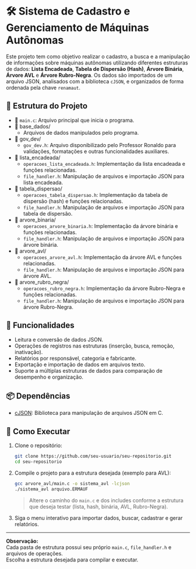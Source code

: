 # 🛠️ Sistema de Cadastro e Gerenciamento de Máquinas Autônomas

Este projeto tem como objetivo realizar o cadastro, a busca e a manipulação de informações sobre máquinas autônomas utilizando diferentes estruturas de dados: **Lista Encadeada**, **Tabela de Dispersão (Hash)**, **Árvore Binária**, **Árvore AVL** e **Árvore Rubro-Negra**. Os dados são importados de um arquivo JSON, analisados com a biblioteca `cJSON`, e organizados de forma ordenada pela chave `renamaut`.

## 📁 Estrutura do Projeto

- 🧾 `main.c`: Arquivo principal que inicia o programa.
- 📂 base_dados/
  - Arquivos de dados manipulados pelo programa.
- 📂 gov_dev/
  - `gov_dev.h`: Arquivo disponibilizado pelo Professor Ronaldo para validações, formatações e outras funcionalidades auxiliares.
- 📂 lista_encadeada/
  - `operacoes_lista_encadeada.h`: Implementação da lista encadeada e funções relacionadas.
  - `file_handler.h`: Manipulação de arquivos e importação JSON para lista encadeada.
- 📂 tabela_dispersao/
  - `operacoes_tabela_dispersao.h`: Implementação da tabela de dispersão (hash) e funções relacionadas.
  - `file_handler.h`: Manipulação de arquivos e importação JSON para tabela de dispersão.
- 📂 arvore_binaria/
  - `operacoes_arvore_binaria.h`: Implementação da árvore binária e funções relacionadas.
  - `file_handler.h`: Manipulação de arquivos e importação JSON para árvore binária.
- 📂 arvore_avl/
  - `operacoes_arvore_avl.h`: Implementação da árvore AVL e funções relacionadas.
  - `file_handler.h`: Manipulação de arquivos e importação JSON para árvore AVL.
- 📂 arvore_rubro_negra/
  - `operacoes_rubro_negra.h`: Implementação da árvore Rubro-Negra e funções relacionadas.
  - `file_handler.h`: Manipulação de arquivos e importação JSON para árvore Rubro-Negra.

## 🔧 Funcionalidades

- Leitura e conversão de dados JSON.
- Operações de registros nas estruturas (inserção, busca, remoção, inativação).
- Relatórios por responsável, categoria e fabricante.
- Exportação e importação de dados em arquivos texto.
- Suporte a múltiplas estruturas de dados para comparação de desempenho e organização.

## 📦 Dependências

- [cJSON](https://github.com/DaveGamble/cJSON): Biblioteca para manipulação de arquivos JSON em C.

## 🚀 Como Executar

1. Clone o repositório:

    ```bash
    git clone https://github.com/seu-usuario/seu-repositorio.git
    cd seu-repositorio
    ```

2. Compile o projeto para a estrutura desejada (exemplo para AVL):

    ```bash
    gcc arvore_avl/main.c -o sistema_avl -lcjson
    ./sistema_avl arquivo.ERMAUF
    ```

   > Altere o caminho do `main.c` e dos includes conforme a estrutura que deseja testar (lista, hash, binária, AVL, Rubro-Negra).

3. Siga o menu interativo para importar dados, buscar, cadastrar e gerar relatórios.

---

**Observação:**  
Cada pasta de estrutura possui seu próprio `main.c`, `file_handler.h` e arquivos de operações.  
Escolha a estrutura desejada para compilar e executar.
